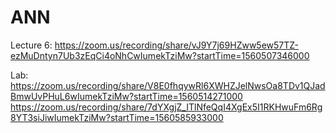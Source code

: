 # ANN
Lecture 6: 
https://zoom.us/recording/share/vJ9Y7j69HZww5ew57TZ-ezMuDntyn7Ub3zEqCi4oNhCwIumekTziMw?startTime=1560507346000 


Lab:
https://zoom.us/recording/share/V8E0fhqywRl6XWHZJelNwsOa8TDv1QJadBmwUvPHuL6wIumekTziMw?startTime=1560514271000
https://zoom.us/recording/share/7dYXgjZ_ITlNfeQqI4XgEx5I1RKHwuFm6Rg8YT3siJiwIumekTziMw?startTime=1560585933000
